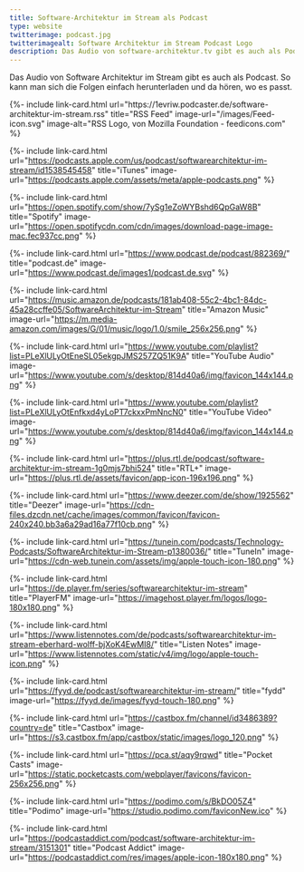 ```yaml
---
title: Software-Architektur im Stream als Podcast
type: website
twitterimage: podcast.jpg
twitterimagealt: Software Architektur im Stream Podcast Logo
description: Das Audio von software-architektur.tv gibt es auch als Podcast - hier sind die Links.
---
```


Das Audio von Software Architektur im Stream gibt es auch als
Podcast. So kann man sich die Folgen einfach herunterladen und da
hören, wo es passt.

<div class="image-grid">
{%- include link-card.html
   url="https://1evriw.podcaster.de/software-architektur-im-stream.rss"
   title="RSS Feed"
   image-url="/images/Feed-icon.svg" 
   image-alt="RSS Logo, von Mozilla Foundation - feedicons.com" %}

{%- include link-card.html
   url="https://podcasts.apple.com/us/podcast/softwarearchitektur-im-stream/id1538545458"
   title="iTunes"
   image-url="https://podcasts.apple.com/assets/meta/apple-podcasts.png" %}

{%- include link-card.html
   url="https://open.spotify.com/show/7ySg1eZoWYBshd6QpGaW8B"
   title="Spotify"
   image-url="https://open.spotifycdn.com/cdn/images/download-page-image-mac.fec937cc.png" %}

{%- include link-card.html
   url="https://www.podcast.de/podcast/882369/"
   title="podcast.de"
   image-url="https://www.podcast.de/images1/podcast.de.svg" %}

{%- include link-card.html
   url="https://music.amazon.de/podcasts/181ab408-55c2-4bc1-84dc-45a28ccffe05/SoftwareArchitektur-im-Stream"
   title="Amazon Music"
   image-url="https://m.media-amazon.com/images/G/01/music/logo/1.0/smile_256x256.png" %}

{%- include link-card.html
   url="https://www.youtube.com/playlist?list=PLeXlULyOtEneSL05ekgpJMS257ZQ51K9A"
   title="YouTube Audio"
   image-url="https://www.youtube.com/s/desktop/814d40a6/img/favicon_144x144.png" %}

{%- include link-card.html
   url="https://www.youtube.com/playlist?list=PLeXlULyOtEnfkxd4yLoPT7ckxxPmNncN0"
   title="YouTube Video"
   image-url="https://www.youtube.com/s/desktop/814d40a6/img/favicon_144x144.png" %}

{%- include link-card.html
   url="https://plus.rtl.de/podcast/software-architektur-im-stream-1g0mjs7bhi524"
   title="RTL+"
   image-url="https://plus.rtl.de/assets/favicon/app-icon-196x196.png" %}

{%- include link-card.html
   url="https://www.deezer.com/de/show/1925562"
   title="Deezer"
   image-url="https://cdn-files.dzcdn.net/cache/images/common/favicon/favicon-240x240.bb3a6a29ad16a77f10cb.png" %}

{%- include link-card.html
   url="https://tunein.com/podcasts/Technology-Podcasts/SoftwareArchitektur-im-Stream-p1380036/"
   title="TuneIn"
   image-url="https://cdn-web.tunein.com/assets/img/apple-touch-icon-180.png" %}

{%- include link-card.html
   url="https://de.player.fm/series/softwarearchitektur-im-stream"
   title="PlayerFM"
   image-url="https://imagehost.player.fm/logos/logo-180x180.png" %}

{%- include link-card.html
   url="https://www.listennotes.com/de/podcasts/softwarearchitektur-im-stream-eberhard-wolff-bjXoK4EwMI8/"
   title="Listen Notes"
   image-url="https://www.listennotes.com/static/v4/img/logo/apple-touch-icon.png" %}

{%- include link-card.html
   url="https://fyyd.de/podcast/softwarearchitektur-im-stream/"
   title="fydd"
   image-url="https://fyyd.de/images/fyyd-touch-180.png" %}

{%- include link-card.html
   url="https://castbox.fm/channel/id3486389?country=de"
   title="Castbox"
   image-url="https://s3.castbox.fm/app/castbox/static/images/logo_120.png" %}

{%- include link-card.html
   url="https://pca.st/aqy9rqwd"
   title="Pocket Casts"
   image-url="https://static.pocketcasts.com/webplayer/favicons/favicon-256x256.png" %}

{%- include link-card.html
   url="https://podimo.com/s/BkDO05Z4"
   title="Podimo"
   image-url="https://studio.podimo.com/faviconNew.ico" %}

{%- include link-card.html
   url="https://podcastaddict.com/podcast/software-architektur-im-stream/3151301"
   title="Podcast Addict"
   image-url="https://podcastaddict.com/res/images/apple-icon-180x180.png" %}

</div>
